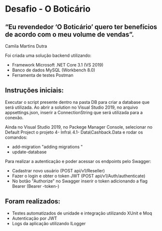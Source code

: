 # Desafio - O Boticário

## “Eu revendedor ‘O Boticário’ quero ter benefícios de acordo com o meu volume de vendas”. 
Camila Martins Dutra

Foi criada uma solução backend utilizando:
* Framework Microsoft .NET Core 3.1 (VS 2019)
* Banco de dados MySQL (Workbench 8.0)
* Ferramenta de testes Postman

## Instruções iniciais:
Executar o script presente dentro na pasta DB para criar a database que será utilizada.
Ao abrir a solution no Visual Studio 2019, no arquivo appsettings.json, inserir a ConnectionString que será utilizada para a conexão.


Ainda no Visual Studio 2019, no Packege Manager Console, selecionar no Default Project o projeto 4- Infra\ 4.1- Data\Cashback.Data e rodar os comandos:
* add-migration "adding migrations " 
* update-database 


Para realizar a autenticação e poder acessar os endpoints pelo Swagger:
* Cadastrar novo usuário (POST api/v1/Reseller)
* Fazer o login e obter o token JWT (POST api/v1/Auth/authenticate)
* No botão "Authorize" no Swagger inserir o token adicionando a flag Bearer (Bearer -token-)


## Foram realizados:
* Testes automatizados de unidade e integração utilizando XUnit e Moq
* Autenticação por JWT
* Logs da aplicação utilizando ILogger
